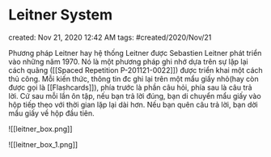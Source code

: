 # Leitner System

created: Nov 21, 2020 12:42 AM
tags: #created/2020/Nov/21

Phương pháp Leitner hay hệ thống Leitner được Sebastien Leitner phát triển vào những năm 1970. Nó là một phương pháp ghi nhớ dựa trên sự lặp lại cách quãng ([[Spaced Repetition P-201121-0022]]) được triển khai một cách thủ công. Mỗi kiến thức, thông tin đc ghi lại trên một mẩu giấy nhỏ(hay còn được gọi là [[Flashcards]]), phía trước là phần câu hỏi, phía sau là câu trả lời. Cứ sau mỗi lần ôn tập, nếu bạn trả lời đúng, bạn di chuyển mẩu giấy vào hộp tiếp theo với thời gian lặp lại dài hơn. Nếu bạn quên câu trả lời, bạn dời mẩu giấy về hộp đầu tiên.

![[leitner_box.png]]

![[leitner_box_1.png]]